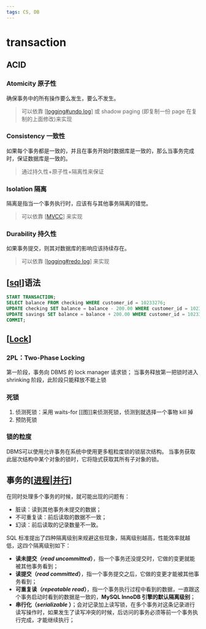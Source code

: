 ```yaml
---
tags: CS, DB
---
```

# transaction

## ACID

### Atomicity 原子性

确保事务中的所有操作要么发生，要么不发生。
> 可以依靠 [[logging#undo log]] 或 shadow paging (即复制一份 page 在复制的上面修改)来实现

### Consistency 一致性

如果每个事务都是一致的，并且在事务开始时数据库是一致的，那么当事务完成时，保证数据库是一致的。
> 通过持久性+原子性+隔离性来保证

### Isolation 隔离

隔离是指当一个事务执行时，应该有与其他事务隔离的错觉。
> 可以依靠 [[MVCC]] 来实现

### Durability 持久性

如果事务提交，则其对数据库的影响应该持续存在。
> 可以依靠 [[logging#redo log]] 来实现

## [[sql]]语法

```sql
START TRANSACTION;
SELECT balance FROM checking WHERE customer_id = 10233276;
UPDATE checking SET balance = balance - 200.00 WHERE customer_id = 10233276;
UPDATE savings SET balance = balance + 200.00 WHERE customer_id = 10233276;
COMMIT;
```

## [[Lock]]

### 2PL：Two-Phase Locking

第一阶段，事务向 DBMS 的 lock manager 请求锁；
当事务释放第一把锁时进入 shrinking 阶段，此阶段只能释放不能上锁

### 死锁

1. 侦测死锁：采用 waits-for [[图]]来侦测死锁，侦测到就选择一个事物 kill 掉
2. 预防死锁

### 锁的粒度

DBMS可以使用允许事务在系统中使用更多粗粒度锁的锁层次结构。
当事务获取此层次结构中某个对象的锁时，它将隐式获取其所有子对象的锁。

## 事务的[[进程|并行]]

在同时处理多个事务的时候，就可能出现的问题有：

- 脏读：读到其他事务未提交的数据；
- 不可重复读：前后读取的数据不一致；
- 幻读：前后读取的记录数量不一致。

SQL 标准提出了四种隔离级别来规避这些现象，隔离级别越高，性能效率就越低，这四个隔离级别如下：

- **读未提交（_read uncommitted_）**，指一个事务还没提交时，它做的变更就能被其他事务看到；
- **读提交（_read committed_）**，指一个事务提交之后，它做的变更才能被其他事务看到；
- **可重复读（_repeatable read_）**，指一个事务执行过程中看到的数据，一直跟这个事务启动时看到的数据是一致的，**MySQL InnoDB 引擎的默认隔离级别**；
- **串行化（_serializable_ ）**；会对记录加上读写锁，在多个事务对这条记录进行读写操作时，如果发生了读写冲突的时候，后访问的事务必须等前一个事务执行完成，才能继续执行；

[//begin]: # "Autogenerated link references for markdown compatibility"
[logging#undo log]: logging.md "logging"
[MVCC]: MVCC.md "MVCC"
[logging#redo log]: logging.md "logging"
[sql]: sql.md "mysql"
[Lock]: <../operating system/Lock.md> "Lock"
[进程|并行]: <../operating system/进程.md> "进程"
[//end]: # "Autogenerated link references"
